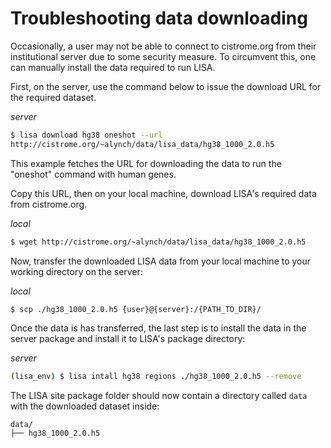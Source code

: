 # Troubleshooting data downloading

Occasionally, a user may not be able to connect to cistrome.org from their institutional server due to some security measure. To circumvent this, one can manually install the data required to run LISA. 

First, on the server, use the command below to issue the download URL for the required dataset.

*server*
```bash
$ lisa download hg38 oneshot --url
http://cistrome.org/~alynch/data/lisa_data/hg38_1000_2.0.h5
```

This example fetches the URL for downloading the data to run the "oneshot" command with human genes. 

Copy this URL, then on your local machine, download LISA's required data from cistrome.org.

*local*
```bash
$ wget http://cistrome.org/~alynch/data/lisa_data/hg38_1000_2.0.h5
```

Now, transfer the downloaded LISA data from your local machine to your working directory on the server:

*local*
```bash
$ scp ./hg38_1000_2.0.h5 {user}@{server}:/{PATH_TO_DIR}/
```

Once the data is has transferred, the last step is to install the data in the server package and install it to LISA's package directory:

*server*
```bash
(lisa_env) $ lisa intall hg38 regions ./hg38_1000_2.0.h5 --remove
```

The LISA site package folder should now contain a directory called ```data``` with the downloaded dataset inside:
```
data/
├── hg38_1000_2.0.h5
```
